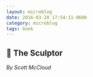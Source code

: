 ```yaml
---
layout: microblog
date: 2016-03-20 17:54:11-0600
category: microblog
tags: book
---
```

## 📖 The Sculptor
*By Scott McCloud*
